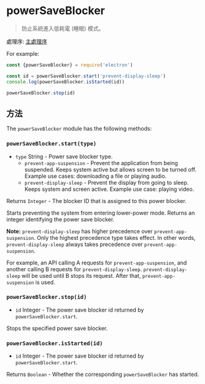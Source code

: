 # powerSaveBlocker

> 防止系統進入低耗電 (睡眠) 模式。

處理序: [主處理序](../glossary.md#main-process)

For example:

```javascript
const {powerSaveBlocker} = require('electron')

const id = powerSaveBlocker.start('prevent-display-sleep')
console.log(powerSaveBlocker.isStarted(id))

powerSaveBlocker.stop(id)
```

## 方法

The `powerSaveBlocker` module has the following methods:

### `powerSaveBlocker.start(type)`

* `type` String - Power save blocker type. 
  * `prevent-app-suspension` - Prevent the application from being suspended. Keeps system active but allows screen to be turned off. Example use cases: downloading a file or playing audio.
  * `prevent-display-sleep` - Prevent the display from going to sleep. Keeps system and screen active. Example use case: playing video.

Returns `Integer` - The blocker ID that is assigned to this power blocker.

Starts preventing the system from entering lower-power mode. Returns an integer identifying the power save blocker.

**Note:** `prevent-display-sleep` has higher precedence over `prevent-app-suspension`. Only the highest precedence type takes effect. In other words, `prevent-display-sleep` always takes precedence over `prevent-app-suspension`.

For example, an API calling A requests for `prevent-app-suspension`, and another calling B requests for `prevent-display-sleep`. `prevent-display-sleep` will be used until B stops its request. After that, `prevent-app-suspension` is used.

### `powerSaveBlocker.stop(id)`

* `id` Integer - The power save blocker id returned by `powerSaveBlocker.start`.

Stops the specified power save blocker.

### `powerSaveBlocker.isStarted(id)`

* `id` Integer - The power save blocker id returned by `powerSaveBlocker.start`.

Returns `Boolean` - Whether the corresponding `powerSaveBlocker` has started.